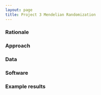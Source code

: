 ```yaml
---
layout: page
title: Project 3 Mendelian Randomization
---
```



### Rationale

### Approach

### Data

### Software

### Example results



